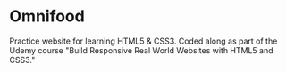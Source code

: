 # Omnifood
Practice website for learning HTML5 &amp; CSS3. Coded along as part of the Udemy course "Build Responsive Real World Websites with HTML5 and CSS3."
